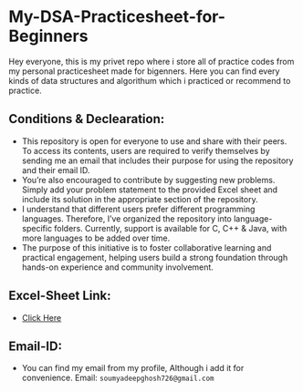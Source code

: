# My-DSA-Practicesheet-for-Beginners
Hey everyone, this is my privet repo where i store all of practice codes from my personal practicesheet made for bigenners. Here you can find every kinds of data structures and algorithum which i practiced or recommend to practice. 
## Conditions & Declearation:
 - This repository is open for everyone to use and share with their peers. To access its contents, users are required to verify themselves by sending me an email that includes their purpose for using the repository and their email ID.
 - You’re also encouraged to contribute by suggesting new problems. Simply add your problem statement to the provided Excel sheet and include its solution in the appropriate section of the repository.
 - I understand that different users prefer different programming languages. Therefore, I’ve organized the repository into language-specific folders. Currently, support is available for C, C++ & Java, with more languages to be added over time.
 - The purpose of this initiative is to foster collaborative learning and practical engagement, helping users build a strong foundation through hands-on experience and community involvement.
## Excel-Sheet Link:
 - <a href = "https://riceindia-my.sharepoint.com/:x:/g/personal/soumyadeep1_ghosh_stu_adamasuniversity_ac_in/EY-4fz66I7lPv9L8qXX8Pd4B4hijSgnVAkNEWzzoQNO2eQ?e=4cNhE3"> Click Here </a>
## Email-ID:
 - You can find my email from my profile, Although i add it for convenience. Email: ``soumyadeepghosh726@gmail.com``
